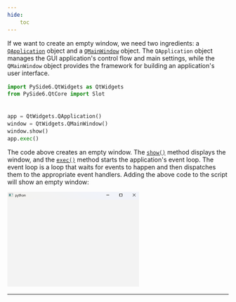 ```yaml
---
hide:
    toc
---
```


If we want to create an empty window, we need two ingredients: a [`QApplication`](../../QtWidgets/QApplication) object and a [`QMainWindow`](../../QtWidgets/QMainWindow) object. The `QApplication` object manages the GUI application's control flow and main settings, while the `QMainWindow` object provides the framework for building an application's user interface. 

```python title="simple_gui.py"
import PySide6.QtWidgets as QtWidgets
from PySide6.QtCore import Slot


app = QtWidgets.QApplication()
window = QtWidgets.QMainWindow()
window.show()
app.exec()
```

The code above creates an empty window. The [`show()`](../../QtWidgets/QMainWindow/#QtWidgets.QMainWindow.show) method displays the window, and the [`exec()`](../../QtWidgets/QApplication/#QtWidgets.QApplication.exec) method starts the application's event loop. The event loop is a loop that waits for events to happen and then dispatches them to the appropriate event handlers. Adding the above code to the script will show an empty window:

<img src="../images/empty_window.png" alt="Empty window" width="300">


<br>
<hr>